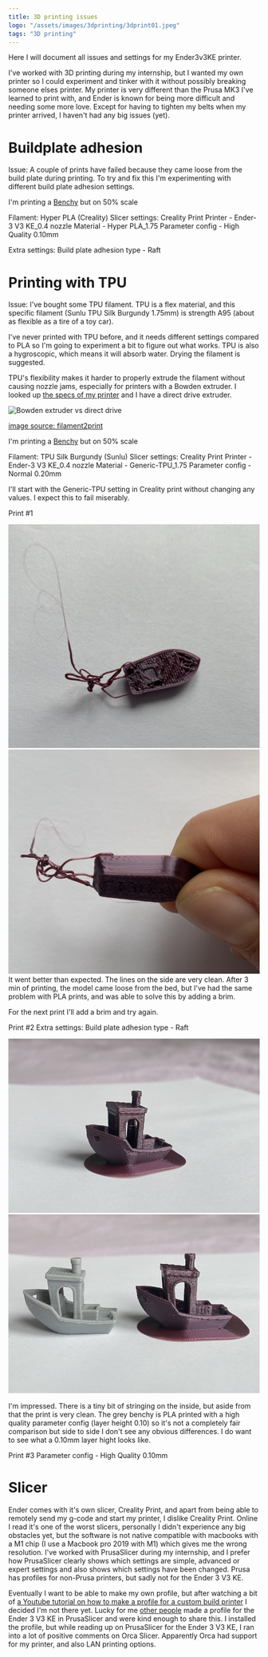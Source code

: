 ```yaml
---
title: 3D printing issues
logo: "/assets/images/3dprinting/3dprint01.jpeg"
tags: "3D printing"
---
```


Here I will document all issues and settings for my Ender3v3KE printer.

I've worked with 3D printing during my internship, but I wanted my own printer so I could experiment and tinker with it without possibly breaking someone elses printer. My printer is very different than the Prusa MK3 I've learned to print with, and Ender is known for being more difficult and needing some more love. Except for having to tighten my belts when my printer arrived, I haven't had any big issues (yet). 

# Buildplate adhesion

Issue: A couple of prints have failed because they came loose from the build plate during printing. To try and fix this I'm experimenting with different build plate adhesion settings. 

I'm printing a [Benchy](https://www.thingiverse.com/thing:763622) but on 50% scale

Filament: Hyper PLA (Creality)
Slicer settings: Creality Print
Printer - Ender-3 V3 KE_0.4 nozzle
Material - Hyper PLA_1.75
Parameter config - High Quality 0.10mm

Extra settings: Build plate adhesion type - Raft

# Printing with TPU

Issue: I've bought some TPU filament. TPU is a flex material, and this specific filament (Sunlu TPU Silk Burgundy 1.75mm) is strength A95 (about as flexible as a tire of a toy car).

I've never printed with TPU before, and it needs different settings compared to PLA so I'm going to experiment a bit to figure out what works. TPU is also a hygroscopic, which means it will absorb water. Drying the filament is suggested.

TPU's flexibility makes it harder to properly extrude the filament without causing nozzle jams, especially for printers with a Bowden extruder. I looked up [the specs of my printer](https://www.creality.com/products/creality-ender-3-v3-ke) and I have a direct drive extruder. 

![Bowden extruder vs direct drive](https://filament2print.com/img/cms/blog/94/pasted-image-0-4.png)

[image source: filament2print](https://filament2print.com/gb/blog/94_bowden-direct-extrusion.html)

I'm printing a [Benchy](https://www.thingiverse.com/thing:763622) but on 50% scale

Filament: TPU Silk Burgundy (Sunlu)
Slicer settings: Creality Print
Printer - Ender-3 V3 KE_0.4 nozzle
Material - Generic-TPU_1.75
Parameter config - Normal 0.20mm

I'll start with the Generic-TPU setting in Creality print without changing any values. I expect this to fail miserably. 

Print #1

![Print #1 result top](/assets/images/3dprinting/3dprint02.jpeg)
![Print #1 result side](/assets/images/3dprinting/3dprint03.jpeg)
It went better than expected. The lines on the side are very clean. After 3 min of printing, the model came loose from the bed, but I've had the same problem with PLA prints, and was able to solve this by adding a brim. 

For the next print I'll add a brim and try again.

Print #2
Extra settings: Build plate adhesion type - Raft

![Print #2 result](/assets/images/3dprinting/3dprint04.jpeg)
![Print #2 result next to PLA benchy](/assets/images/3dprinting/3dprint05.jpeg)

I'm impressed. There is a tiny bit of stringing on the inside, but aside from that the print is very clean. The grey benchy is PLA printed with a high quality parameter config (layer height 0.10) so it's not a completely fair comparison but side to side I don't see any obvious differences. I do want to see what a 0.10mm layer hight looks like.

Print #3
Parameter config - High Quality 0.10mm

# Slicer

Ender comes with it's own slicer, Creality Print, and apart from being able to remotely send my g-code and start my printer, I dislike Creality Print. Online I read it's one of the worst slicers, personally I didn't experience any big obstacles yet, but the software is not native compatible with macbooks with a M1 chip (I use a Macbook pro 2019 with M1) which gives me the wrong resolution. I've worked with PrusaSlicer during my internship, and I prefer how PrusaSlicer clearly shows which settings are simple, advanced or expert settings and also shows which settings have been changed. Prusa has profiles for non-Prusa printers, but sadly not for the Ender 3 V3 KE. 

Eventually I want to be able to make my own profile, but after watching a bit of [a Youtube tutorial on how to make a profile for a custom build printer](https://youtu.be/la1iUE3-DlQ?si=bjR133Yw36Kc0lMl) I decided I'm not there yet. Lucky for me [other people](https://www.printables.com/model/699208-creality-ender-3-v3-ke-slicer-profiles-for-prusasl) made a profile for the Ender 3 V3 KE in PrusaSlicer and were kind enough to share this. I installed the profile, but while reading up on PrusaSlicer for the Ender 3 V3 KE, I ran into a lot of positive comments on Orca Slicer. Apparently Orca had support for my printer, and also LAN printing options. 

